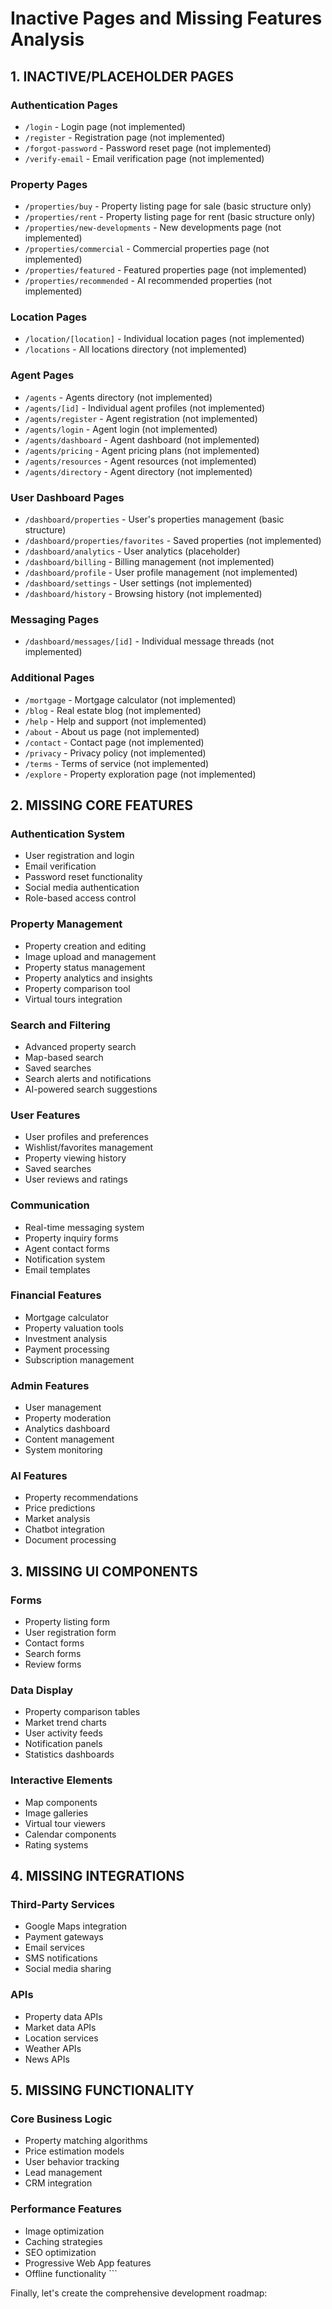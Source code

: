 # Inactive Pages and Missing Features Analysis

## 1. INACTIVE/PLACEHOLDER PAGES

### Authentication Pages
- `/login` - Login page (not implemented)
- `/register` - Registration page (not implemented)
- `/forgot-password` - Password reset page (not implemented)
- `/verify-email` - Email verification page (not implemented)

### Property Pages
- `/properties/buy` - Property listing page for sale (basic structure only)
- `/properties/rent` - Property listing page for rent (basic structure only)
- `/properties/new-developments` - New developments page (not implemented)
- `/properties/commercial` - Commercial properties page (not implemented)
- `/properties/featured` - Featured properties page (not implemented)
- `/properties/recommended` - AI recommended properties (not implemented)

### Location Pages
- `/location/[location]` - Individual location pages (not implemented)
- `/locations` - All locations directory (not implemented)

### Agent Pages
- `/agents` - Agents directory (not implemented)
- `/agents/[id]` - Individual agent profiles (not implemented)
- `/agents/register` - Agent registration (not implemented)
- `/agents/login` - Agent login (not implemented)
- `/agents/dashboard` - Agent dashboard (not implemented)
- `/agents/pricing` - Agent pricing plans (not implemented)
- `/agents/resources` - Agent resources (not implemented)
- `/agents/directory` - Agent directory (not implemented)

### User Dashboard Pages
- `/dashboard/properties` - User's properties management (basic structure)
- `/dashboard/properties/favorites` - Saved properties (not implemented)
- `/dashboard/analytics` - User analytics (placeholder)
- `/dashboard/billing` - Billing management (not implemented)
- `/dashboard/profile` - User profile management (not implemented)
- `/dashboard/settings` - User settings (not implemented)
- `/dashboard/history` - Browsing history (not implemented)

### Messaging Pages
- `/dashboard/messages/[id]` - Individual message threads (not implemented)

### Additional Pages
- `/mortgage` - Mortgage calculator (not implemented)
- `/blog` - Real estate blog (not implemented)
- `/help` - Help and support (not implemented)
- `/about` - About us page (not implemented)
- `/contact` - Contact page (not implemented)
- `/privacy` - Privacy policy (not implemented)
- `/terms` - Terms of service (not implemented)
- `/explore` - Property exploration page (not implemented)

## 2. MISSING CORE FEATURES

### Authentication System
- User registration and login
- Email verification
- Password reset functionality
- Social media authentication
- Role-based access control

### Property Management
- Property creation and editing
- Image upload and management
- Property status management
- Property analytics and insights
- Property comparison tool
- Virtual tours integration

### Search and Filtering
- Advanced property search
- Map-based search
- Saved searches
- Search alerts and notifications
- AI-powered search suggestions

### User Features
- User profiles and preferences
- Wishlist/favorites management
- Property viewing history
- Saved searches
- User reviews and ratings

### Communication
- Real-time messaging system
- Property inquiry forms
- Agent contact forms
- Notification system
- Email templates

### Financial Features
- Mortgage calculator
- Property valuation tools
- Investment analysis
- Payment processing
- Subscription management

### Admin Features
- User management
- Property moderation
- Analytics dashboard
- Content management
- System monitoring

### AI Features
- Property recommendations
- Price predictions
- Market analysis
- Chatbot integration
- Document processing

## 3. MISSING UI COMPONENTS

### Forms
- Property listing form
- User registration form
- Contact forms
- Search forms
- Review forms

### Data Display
- Property comparison tables
- Market trend charts
- User activity feeds
- Notification panels
- Statistics dashboards

### Interactive Elements
- Map components
- Image galleries
- Virtual tour viewers
- Calendar components
- Rating systems

## 4. MISSING INTEGRATIONS

### Third-Party Services
- Google Maps integration
- Payment gateways
- Email services
- SMS notifications
- Social media sharing

### APIs
- Property data APIs
- Market data APIs
- Location services
- Weather APIs
- News APIs

## 5. MISSING FUNCTIONALITY

### Core Business Logic
- Property matching algorithms
- Price estimation models
- User behavior tracking
- Lead management
- CRM integration

### Performance Features
- Image optimization
- Caching strategies
- SEO optimization
- Progressive Web App features
- Offline functionality
\`\`\`

Finally, let's create the comprehensive development roadmap:
